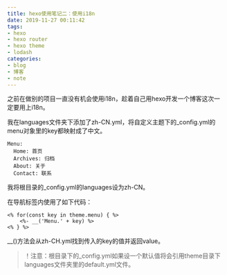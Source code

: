```yaml
---
title: hexo使用笔记二：使用i18n
date: 2019-11-27 00:11:42
tags:
- hexo
- hexo router
- hexo theme
- lodash
categories:
- blog
- 博客
- note
---
```

<!--excerpt-->
之前在做别的项目一直没有机会使用i18n，趁着自己用hexo开发一个博客这次一定要用上i18n。
<!--more-->
我在languages文件夹下添加了zh-CN.yml，将自定义主题下的_config.yml的menu对象里的key都映射成了中文。

````
Menu:
  Home: 首页
  Archives: 归档
  About: 关于
  Contact: 联系
````

我将根目录的_config.yml的languages设为zh-CN。

在导航标签内使用了如下代码：
```
<% for(const key in theme.menu) { %>
    <%- __('Menu.' + key) %>
<% } %>
```
__()方法会从zh-CH.yml找到传入的key的值并返回value。
>！注意：根目录下的_config.yml如果设一个默认值将会引用theme目录下languages文件夹里的default.yml文件。